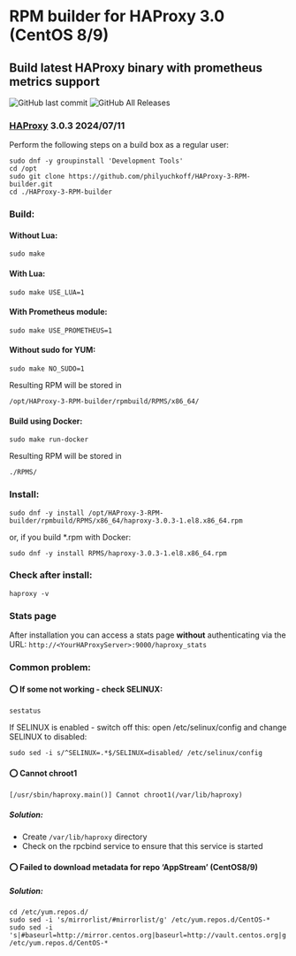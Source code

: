 # RPM builder for HAProxy 3.0 (CentOS 8/9)
## Build latest HAProxy binary with prometheus metrics support

![GitHub last commit](https://img.shields.io/github/last-commit/philyuchkoff/HAProxy-3-RPM-builder?style=for-the-badge)
![GitHub All Releases](https://img.shields.io/github/downloads/philyuchkoff/HAProxy-3-RPM-builder/total?style=for-the-badge)


### [HAProxy](http://www.haproxy.org/) 3.0.3 2024/07/11

Perform the following steps on a build box as a regular user:

    sudo dnf -y groupinstall 'Development Tools'
    cd /opt
    sudo git clone https://github.com/philyuchkoff/HAProxy-3-RPM-builder.git
    cd ./HAProxy-3-RPM-builder

### Build:

#### Without Lua:

    sudo make
    
#### With Lua:

    sudo make USE_LUA=1

#### With Prometheus module:

    sudo make USE_PROMETHEUS=1

#### Without sudo for YUM:

    sudo make NO_SUDO=1

Resulting RPM will be stored in 

    /opt/HAProxy-3-RPM-builder/rpmbuild/RPMS/x86_64/

#### Build using Docker:

    sudo make run-docker

Resulting RPM will be stored in 

    ./RPMS/


### Install:

    sudo dnf -y install /opt/HAProxy-3-RPM-builder/rpmbuild/RPMS/x86_64/haproxy-3.0.3-1.el8.x86_64.rpm

or, if you build *.rpm with Docker:

    sudo dnf -y install RPMS/haproxy-3.0.3-1.el8.x86_64.rpm 
    

### Check after install:

    haproxy -v

### Stats page

After installation you can access a stats page **without** authenticating via the URL: `http://<YourHAProxyServer>:9000/haproxy_stats`



### Common problem:

#### :o: If some not working - check SELINUX:

    sestatus

If SELINUX is enabled  - switch off this: open /etc/selinux/config and change SELINUX to disabled:

    sudo sed -i s/^SELINUX=.*$/SELINUX=disabled/ /etc/selinux/config


#### :o: Cannot chroot1
    [/usr/sbin/haproxy.main()] Cannot chroot1(/var/lib/haproxy)  
##### Solution:
- Create `/var/lib/haproxy` directory
- Check on the rpcbind service to ensure that this service is started 

#### :o: Failed to download metadata for repo ‘AppStream’ (CentOS8/9)
##### Solution:
    cd /etc/yum.repos.d/
    sudo sed -i 's/mirrorlist/#mirrorlist/g' /etc/yum.repos.d/CentOS-*
    sudo sed -i 's|#baseurl=http://mirror.centos.org|baseurl=http://vault.centos.org|g' /etc/yum.repos.d/CentOS-*
